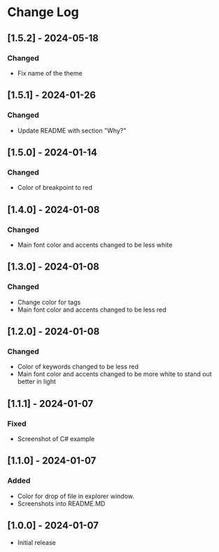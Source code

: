 # Change Log

## [1.5.2] - 2024-05-18

### Changed

- Fix name of the theme

## [1.5.1] - 2024-01-26

### Changed

- Update README with section "Why?"

## [1.5.0] - 2024-01-14

### Changed

- Color of breakpoint to red

## [1.4.0] - 2024-01-08

### Changed

- Main font color and accents changed to be less white

## [1.3.0] - 2024-01-08

### Changed

- Change color for tags
- Main font color and accents changed to be less red

## [1.2.0] - 2024-01-08

### Changed

- Color of keywords changed to be less red
- Main font color and accents changed to be more white to stand out better in light

## [1.1.1] - 2024-01-07

### Fixed

- Screenshot of C# example

## [1.1.0] - 2024-01-07

### Added

- Color for drop of file in explorer window.
- Screenshots into README.MD

## [1.0.0] - 2024-01-07

- Initial release
